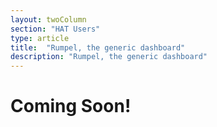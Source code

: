 ```yaml
---
layout: twoColumn
section: "HAT Users"
type: article
title:  "Rumpel, the generic dashboard"
description: "Rumpel, the generic dashboard"
---
```


# Coming Soon!
